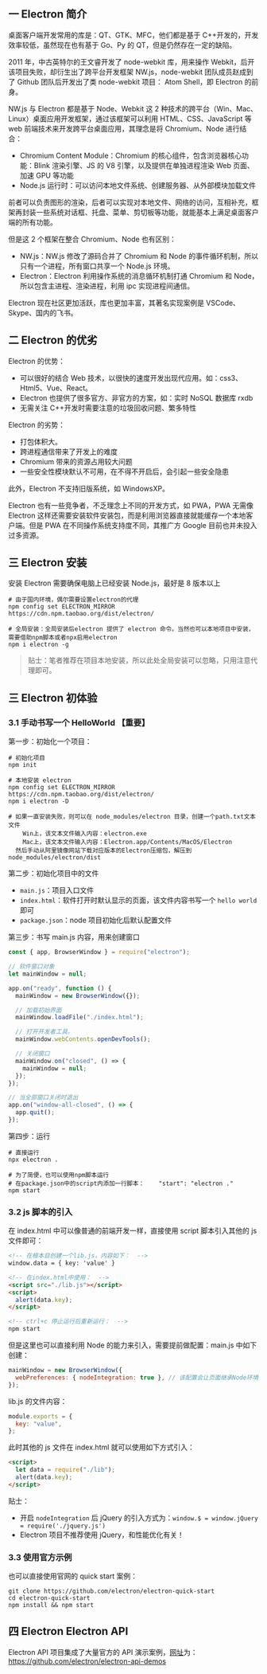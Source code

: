 ## 一 Electron 简介

桌面客户端开发常用的库是：QT、GTK、MFC，他们都是基于 C++开发的，开发效率较低，虽然现在也有基于 Go、Py 的 QT，但是仍然存在一定的缺陷。

2011 年，中古英特尔的王文睿开发了 node-webkit 库，用来操作 Webkit，后开该项目失败，却衍生出了跨平台开发框架 NW.js，node-webkit 团队成员赵成到了 Github 团队后开发出了类 node-webkit 项目： Atom Shell，即 Electron 的前身。

NW.js 与 Electron 都是基于 Node、Webkit 这 2 种技术的跨平台（Win、Mac、Linux）桌面应用开发框架，通过该框架可以利用 HTML、CSS、JavaScript 等 web 前端技术来开发跨平台桌面应用，其理念是将 Chromium、Node 进行结合：

- Chromium Content Module：Chromium 的核心组件，包含浏览器核心功能：Blink 渲染引擎、JS 的 V8 引擎，以及提供在单独进程渲染 Web 页面、加速 GPU 等功能
- Node.js 运行时：可以访问本地文件系统、创建服务器、从外部模块加载文件

前者可以负责图形的渲染，后者可以实现对本地文件、网络的访问，互相补充，框架再封装一些系统对话框、托盘、菜单、剪切板等功能，就能基本上满足桌面客户端的所有功能。

但是这 2 个框架在整合 Chromium、Node 也有区别：

- NW.js：NW.js 修改了源码合并了 Chromium 和 Node 的事件循环机制，所以只有一个进程，所有窗口共享一个 Node.js 环境。
- Electron：Electron 利用操作系统的消息循环机制打通 Chromium 和 Node，所以包含主进程、渲染进程，利用 ipc 实现进程间通信。

Electron 现在社区更加活跃，库也更加丰富，其著名实现案例是 VSCode、Skype、国内的飞书。

## 二 Electron 的优劣

Electron 的优势：

- 可以很好的结合 Web 技术，以很快的速度开发出现代应用。如：css3、Html5、Vue、React。
- Electron 也提供了很多官方、非官方的方案，如：实时 NoSQL 数据库 rxdb
- 无需关注 C++开发时需要注意的垃圾回收问题、繁多特性

Electron 的劣势：

- 打包体积大。
- 跨进程通信带来了开发上的难度
- Chromium 带来的资源占用较大问题
- 一些安全性模块默认不可用，在不得不开启后，会引起一些安全隐患

此外，Electron 不支持旧版系统，如 WindowsXP。

Electron 也有一些竞争者，不乏理念上不同的开发方式，如 PWA，PWA 无需像 Electron 这样还需要安装软件安装包，而是利用浏览器直接就能缓存一个本地客户端。但是 PWA 在不同操作系统支持度不同，其推广方 Google 目前也并未投入过多资源。

## 三 Electron 安装

安装 Electron 需要确保电脑上已经安装 Node.js，最好是 8 版本以上

```
# 由于国内环境，偶尔需要设置electron的代理
npm config set ELECTRON_MIRROR https://cdn.npm.taobao.org/dist/electron/

# 全局安装：全局安装后electron 提供了 electron 命令。当然也可以本地项目中安装，需要借助npm脚本或者npx启用electron
npm i electron -g
```

> 贴士：笔者推荐在项目本地安装，所以此处全局安装可以忽略，只用注意代理即可。

## 三 Electron 初体验

### 3.1 手动书写一个 HelloWorld 【重要】

第一步：初始化一个项目：

```
# 初始化项目
npm init

# 本地安装 electron
npm config set ELECTRON_MIRROR https://cdn.npm.taobao.org/dist/electron/
npm i electron -D

# 如果一直安装失败，则可以在 node_modules/electron 目录，创建一个path.txt文本文件
    Win上，该文本文件输入内容：electron.exe
    Mac上，该文本文件输入内容：Electron.app/Contents/MacOS/Electron
  然后手动从阿里镜像网站下载对应版本的Electron压缩包，解压到node_modules/electron/dist
```

第二步：初始化项目中的文件

- `main.js`：项目入口文件
- `index.html`：软件打开时默认显示的页面，该文件内容书写一个 `hello world` 即可
- `package.json`：node 项目初始化后默认配置文件

第三步：书写 main.js 内容，用来创建窗口

```js
const { app, BrowserWindow } = require("electron");

// 软件窗口对象
let mainWindow = null;

app.on("ready", function () {
  mainWindow = new BrowserWindow({});

  // 加载初始界面
  mainWindow.loadFile("./index.html");

  // 打开开发者工具。
  mainWindow.webContents.openDevTools();

  // 关闭窗口
  mainWindow.on("closed", () => {
    mainWindow = null;
  });
});

// 当全部窗口关闭时退出
app.on("window-all-closed", () => {
  app.quit();
});
```

第四步：运行

```
# 直接运行
npx electron .

# 为了简便，也可以使用npm脚本运行
# 在package.json中的script内添加一行脚本：    "start": "electron ."
npm start
```

### 3.2 js 脚本的引入

在 index.html 中可以像普通的前端开发一样，直接使用 script 脚本引入其他的 js 文件即可：

```html
<!-- 在根本目创建一个lib.js，内容如下：  -->
window.data = { key: 'value' }

<!-- 在index.html中使用：  -->
<script src="./lib.js"></script>
<script>
  alert(data.key);
</script>

<!-- ctrl+c 停止运行后重新运行：  -->
npm start
```

但是这里也可以直接利用 Node 的能力来引入，需要提前做配置：main.js 中如下创建：

```js
mainWindow = new BrowserWindow({
  webPreferences: { nodeIntegration: true }, // 该配置会让页面继承Node环境，网页中的js可以使用Node,Web网页不推荐，会引起安全问题
});
```

lib.js 的文件内容：

```js
module.exports = {
  key: "value",
};
```

此时其他的 js 文件在 index.html 就可以使用如下方式引入：

```html
<script>
  let data = require("./lib");
  alert(data.key);
</script>
```

贴士：

- 开启 `nodeIntegration` 后 jQuery 的引入方式为：`window.$ = window.jQuery = require('./jquery.js')`
- Electron 项目不推荐使用 jQuery，和性能优化有关！

### 3.3 使用官方示例

也可以直接使用官网的 quick start 案例：

```
git clone https://github.com/electron/electron-quick-start
cd electron-quick-start
npm install && npm start
```

## 四 Electron Electron API

Electron API 项目集成了大量官方的 API 演示案例，[网址](https://github.com/electron/electron-api-demos)为：https://github.com/electron/electron-api-demos
